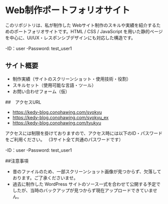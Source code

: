 # Web制作ポートフォリオサイト

このリポジトリは、私が制作した Webサイト制作のスキルや実績を紹介するためのポートフォリオサイトです。HTML / CSS / JavaScript を用いた静的ページを中心に、UI/UX・レスポンシブデザインにも対応した構造です。

-ID：user
-Password: test_user1

##  サイト概要

- 制作実績（サイトのスクリーンショット・使用技術・役割）
- スキルセット（使用可能な言語・ツール）
- お問い合わせフォーム（仮）

##　アクセスURL

- https://kedy-blog.conohawing.com/syokyu
- https://kedy-blog.conohawing.com/syokyu_ex
- https://kedy-blog.conohawing.com/tyukyu

アクセスには制限を掛けておりますので、アクセス時には以下のID・パスワードをご利用ください。
（3サイト全て共通のパスワードです）

-ID：user
-Password: test_user1

##注意事項

- 昔のファイルのため、一部スクリーンショット画像が見つからず、欠落しております。ご了承くださいませ。
- 過去に制作した WordPress サイトのソース一式を合わせて公開する予定でしたが、当時のバックアップが見つからず現在アップロードできていません。
